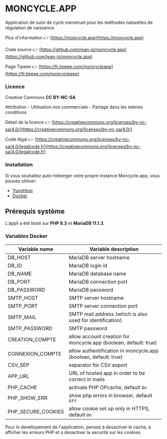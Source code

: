 # MONCYCLE.APP

Application de suivi de cycle menstruel pour les méthodes naturelles de régulation de naissance.

Plus d'information 👉 [https://moncycle.app](https://moncycle.app)

Code source 👉 [https://github.com/jean-io/moncycle.app](https://github.com/jean-io/moncycle.app)

Page Tipeee 👉 [https://fr.tipeee.com/moncycleapp](https://fr.tipeee.com/moncycleapp)

### Licence

Creative Commons **CC BY-NC-SA**

Attribution - Utilisation non commerciale - Partage dans les mêmes conditions

Détail de la licence 👉 [https://creativecommons.org/licenses/by-nc-sa/4.0/](https://creativecommons.org/licenses/by-nc-sa/4.0/)

Code légal 👉 [https://creativecommons.org/licenses/by-nc-sa/4.0/legalcode.fr](https://creativecommons.org/licenses/by-nc-sa/4.0/legalcode.fr)

### Installation

Si vous souhaitez auto-héberger votre propre instance Moncycle.app, vous pouvez utiliser:
- [YunoHost](https://install-app.yunohost.org/?app=moncycle)
- [Docker](https://hub.docker.com/r/jeanio/moncycle.app)

## Prérequis système

L'appli a été tésté sur **PHP 8.3** et **MariaDB 11.1.3**.

### Variables Docker

|Variable name    | Variable description |
|-----------------|----------------------|
|DB_HOST          | MariaDB server hostname |
|DB_ID            | MariaDB login id |
|DB_NAME          | MariaDB database name |
|DB_PORT          | MariaDB connection port |
|DB_PASSWORD      | MariaDB password |
|SMTP_HOST        | SMTP server hostname |
|SMTP_PORT        | SMTP server connection port |
|SMTP_MAIL        | SMTP mail address (which is also used for identification) |
|SMTP_PASSWORD    | SMTP password |
|CREATION_COMPTE  | allow account creation for moncycle.app (boolean, default: true) |
|CONNEXION_COMPTE | allow authentification in moncycle.app (boolean, default: true) |
|CSV_SEP          | separator for CSV export |
|APP_URL | URL of hosted app in order to be correct in mails |
|PHP_CACHE | activate PHP OPcache, default `On` |
|PHP_SHOW_ERR | show php errors in browser, default `Off` |
|PHP_SECURE_COOKIES | allow cookie set up only in HTTPS, default `On` |

Pour le devellopement de l'application, pensez à desactiver le cache, à afficher les erreurs PHP et à desactiver la securité sur les cookies.
